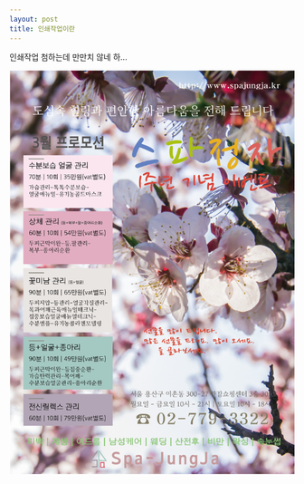 ```yaml
---
layout: post
title: 인쇄작업이란
---
```


인쇄작업 첨하는데 만만치 않네 하...

![스파정자 3월 이벤트](/assets/images/event4.jpg)
